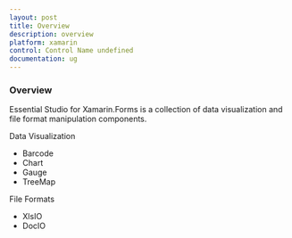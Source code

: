 ```yaml
---
layout: post
title: Overview
description: overview
platform: xamarin
control: Control Name undefined
documentation: ug
---
```


### Overview

Essential Studio for Xamarin.Forms is a collection of data visualization and file format manipulation components.

Data Visualization

* Barcode
* Chart
* Gauge
* TreeMap

File Formats

* XlsIO
* DocIO
